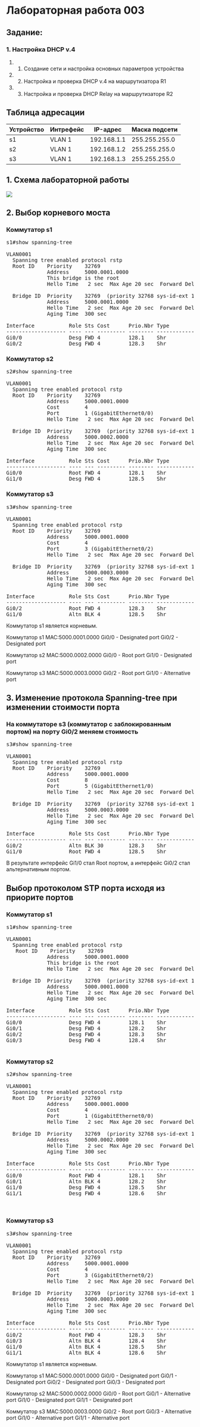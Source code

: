 # Лабораторная работа 003

## Задание:
### 1. Настройка DHCP v.4 
1. 1. Создание сети и настройка основных параметров устройства
1. 2. Настройка и проверка DHCP v.4 на маршрутизатора R1
1. 3. Настройка и проверка DHCP Relay на маршрутизаторе R2

## Таблица адресации
|Устройство    |Интрефейс       |IP-адрес    |Маска подсети   |
| ------------ | ------------ | ------------ |----------------|
|  s1          | VLAN 1       | 192.168.1.1  | 255.255.255.0  |
|  s2          | VLAN 1       | 192.168.1.2  | 255.255.255.0  |
|  s3          | VLAN 1       | 192.168.1.3  | 255.255.255.0  |


## 1. Схема лабораторной работы 
![](schema-lab003-DHCPv4.jpg)

## 2. Выбор корневого моста
### Коммутатор s1
<pre>
s1#show spanning-tree

VLAN0001
  Spanning tree enabled protocol rstp
  Root ID    Priority    32769
             Address     5000.0001.0000
             This bridge is the root
             Hello Time   2 sec  Max Age 20 sec  Forward Delay 15 sec

  Bridge ID  Priority    32769  (priority 32768 sys-id-ext 1)
             Address     5000.0001.0000
             Hello Time   2 sec  Max Age 20 sec  Forward Delay 15 sec
             Aging Time  300 sec

Interface           Role Sts Cost      Prio.Nbr Type
------------------- ---- --- --------- -------- --------------------------------
Gi0/0               Desg FWD 4         128.1    Shr
Gi0/2               Desg FWD 4         128.3    Shr
</pre>

### Коммутатор s2
<pre>
s2#show spanning-tree

VLAN0001
  Spanning tree enabled protocol rstp
  Root ID    Priority    32769
             Address     5000.0001.0000
             Cost        4
             Port        1 (GigabitEthernet0/0)
             Hello Time   2 sec  Max Age 20 sec  Forward Delay 15 sec

  Bridge ID  Priority    32769  (priority 32768 sys-id-ext 1)
             Address     5000.0002.0000
             Hello Time   2 sec  Max Age 20 sec  Forward Delay 15 sec
             Aging Time  300 sec

Interface           Role Sts Cost      Prio.Nbr Type
------------------- ---- --- --------- -------- --------------------------------
Gi0/0               Root FWD 4         128.1    Shr
Gi1/0               Desg FWD 4         128.5    Shr
</pre>
### Коммутатор s3
<pre>
s3#show spanning-tree

VLAN0001
  Spanning tree enabled protocol rstp
  Root ID    Priority    32769
             Address     5000.0001.0000
             Cost        4
             Port        3 (GigabitEthernet0/2)
             Hello Time   2 sec  Max Age 20 sec  Forward Delay 15 sec

  Bridge ID  Priority    32769  (priority 32768 sys-id-ext 1)
             Address     5000.0003.0000
             Hello Time   2 sec  Max Age 20 sec  Forward Delay 15 sec
             Aging Time  300 sec

Interface           Role Sts Cost      Prio.Nbr Type
------------------- ---- --- --------- -------- --------------------------------
Gi0/2               Root FWD 4         128.3    Shr
Gi1/0               Altn BLK 4         128.5    Shr
</pre>
</b>Коммутатор s1 является корневым.</b>

Коммутатор s1 MAC:5000.0001.0000
Gi0/0 - Designated port
Gi0/2 - Designated port

Коммутатор s2 MAC:5000.0002.0000
Gi0/0 - Root port
Gi1/0 - Designated port

Коммутатор s3 MAC:5000.0003.0000
Gi0/2 - Root port 
Gi1/0 - Alternative port



## 3. Изменение протокола Spanning-tree при изменении стоимости порта

### На коммутаторе s3 (коммутатор с заблокированным портом) на порту Gi0/2 меняем стоимость
<pre>
s3#show spanning-tree

VLAN0001
  Spanning tree enabled protocol rstp
  Root ID    Priority    32769
             Address     5000.0001.0000
             Cost        8
             Port        5 (GigabitEthernet1/0)
             Hello Time   2 sec  Max Age 20 sec  Forward Delay 15 sec

  Bridge ID  Priority    32769  (priority 32768 sys-id-ext 1)
             Address     5000.0003.0000
             Hello Time   2 sec  Max Age 20 sec  Forward Delay 15 sec
             Aging Time  300 sec

Interface           Role Sts Cost      Prio.Nbr Type
------------------- ---- --- --------- -------- --------------------------------
Gi0/2               Altn BLK 30        128.3    Shr
Gi1/0               Root FWD 4         128.5    Shr
</pre>

В результате интерфейс Gi1/0 стал Root портом, а интерфейс Gi0/2 стал альтернативным портом.

## Выбор протоколом STP порта исходя из приорите портов
### Коммутатор s1
<pre>
s1#show spanning-tree

VLAN0001
  Spanning tree enabled protocol rstp 
   Root ID    Priority    32769  
             Address     5000.0001.0000
             This bridge is the root
             Hello Time   2 sec  Max Age 20 sec  Forward Delay 15 sec

  Bridge ID  Priority    32769  (priority 32768 sys-id-ext 1)
             Address     5000.0001.0000
             Hello Time   2 sec  Max Age 20 sec  Forward Delay 15 sec
             Aging Time  300 sec

Interface           Role Sts Cost      Prio.Nbr Type
------------------- ---- --- --------- -------- --------------------------------
Gi0/0               Desg FWD 4         128.1    Shr
Gi0/1               Desg FWD 4         128.2    Shr
Gi0/2               Desg FWD 4         128.3    Shr
Gi0/3               Desg FWD 4         128.4    Shr

</pre>

### Коммутатор s2
<pre>
s2#show spanning-tree

VLAN0001
  Spanning tree enabled protocol rstp
  Root ID    Priority    32769
             Address     5000.0001.0000
             Cost        4
             Port        1 (GigabitEthernet0/0)
             Hello Time   2 sec  Max Age 20 sec  Forward Delay 15 sec

  Bridge ID  Priority    32769  (priority 32768 sys-id-ext 1)
             Address     5000.0002.0000
             Hello Time   2 sec  Max Age 20 sec  Forward Delay 15 sec
             Aging Time  300 sec

Interface           Role Sts Cost      Prio.Nbr Type
------------------- ---- --- --------- -------- --------------------------------
Gi0/0               Root FWD 4         128.1    Shr
Gi0/1               Altn BLK 4         128.2    Shr
Gi1/0               Desg FWD 4         128.5    Shr
Gi1/1               Desg FWD 4         128.6    Shr
   

</pre>
### Коммутатор s3
<pre>
s3#show spanning-tree

VLAN0001
  Spanning tree enabled protocol rstp
  Root ID    Priority    32769
             Address     5000.0001.0000
             Cost        4
             Port        3 (GigabitEthernet0/2)
             Hello Time   2 sec  Max Age 20 sec  Forward Delay 15 sec

  Bridge ID  Priority    32769  (priority 32768 sys-id-ext 1)
             Address     5000.0003.0000
             Hello Time   2 sec  Max Age 20 sec  Forward Delay 15 sec
             Aging Time  300 sec

Interface           Role Sts Cost      Prio.Nbr Type
------------------- ---- --- --------- -------- --------------------------------
Gi0/2               Root FWD 4         128.3    Shr
Gi0/3               Altn BLK 4         128.4    Shr
Gi1/0               Altn BLK 4         128.5    Shr
Gi1/1               Altn BLK 4         128.6    Shr
</pre>
</b>Коммутатор s1 является корневым.</b>

Коммутатор s1 MAC:5000.0001.0000
Gi0/0 - Designated port
Gi0/1 - Designated port
Gi0/2 - Designated port
Gi0/3 - Designated port

Коммутатор s2 MAC:5000.0002.0000
Gi0/0 - Root port
Gi0/1 - Alternative port
Gi1/0 - Designated port
Gi1/1 - Designated port

Коммутатор s3 MAC:5000.0003.0000
Gi0/2 - Root port 
Gi0/3 - Alternative port 
Gi1/0 - Alternative port
Gi1/1 - Alternative port
